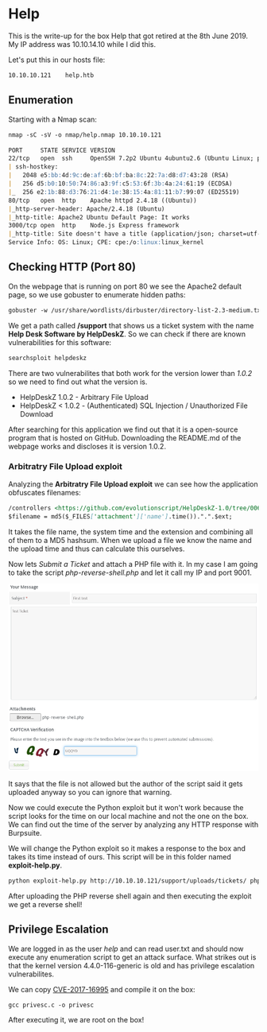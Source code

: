 # Help

This is the write-up for the box Help that got retired at the 8th June 2019.
My IP address was 10.10.14.10 while I did this.

Let's put this in our hosts file:
```markdown
10.10.10.121    help.htb
```

## Enumeration

Starting with a Nmap scan:

```markdown
nmap -sC -sV -o nmap/help.nmap 10.10.10.121
```

```markdown
PORT     STATE SERVICE VERSION
22/tcp   open  ssh     OpenSSH 7.2p2 Ubuntu 4ubuntu2.6 (Ubuntu Linux; protocol 2.0)
| ssh-hostkey:
|   2048 e5:bb:4d:9c:de:af:6b:bf:ba:8c:22:7a:d8:d7:43:28 (RSA)
|   256 d5:b0:10:50:74:86:a3:9f:c5:53:6f:3b:4a:24:61:19 (ECDSA)
|_  256 e2:1b:88:d3:76:21:d4:1e:38:15:4a:81:11:b7:99:07 (ED25519)
80/tcp   open  http    Apache httpd 2.4.18 ((Ubuntu))
|_http-server-header: Apache/2.4.18 (Ubuntu)
|_http-title: Apache2 Ubuntu Default Page: It works
3000/tcp open  http    Node.js Express framework
|_http-title: Site doesn't have a title (application/json; charset=utf-8).
Service Info: OS: Linux; CPE: cpe:/o:linux:linux_kernel
```

## Checking HTTP (Port 80)

On the webpage that is running on port 80 we see the Apache2 default page, so we use gobuster to enumerate hidden paths:
```markdown
gobuster -w /usr/share/wordlists/dirbuster/directory-list-2.3-medium.txt dir -u http://10.10.10.121
```

We get a path called **/support** that shows us a ticket system with the name **Help Desk Software by HelpDeskZ**.
So we can check if there are known vulnerabilities for this software:
```markdown
searchsploit helpdeskz
```

There are two vulnerabilites that both work for the version lower than _1.0.2_ so we need to find out what the version is.

- HelpDeskZ 1.0.2 - Arbitrary File Upload
- HelpDeskZ < 1.0.2 - (Authenticated) SQL Injection / Unauthorized File Download

After searching for this application we find out that it is a open-source program that is hosted on GitHub. Downloading the README.md of the webpage works and discloses it is version 1.0.2.


### Arbitratry File Upload exploit

Analyzing the **Arbitratry File Upload exploit** we can see how the application obfuscates filenames:
```markdown
/controllers <https://github.com/evolutionscript/HelpDeskZ-1.0/tree/006662bb856e126a38f2bb76df44a2e4e3d37350/controllers>/*submit_ticket_controller.php - Line 141*
$filename = md5($_FILES['attachment']['name'].time()).".".$ext;
```

It takes the file name, the system time and the extension and combining all of them to a MD5 hashsum.
When we upload a file we know the name and the upload time and thus can calculate this ourselves.

Now lets _Submit a Ticket_ and attach a PHP file with it. In my case I am going to take the script _php-reverse-shell.php_ and let it call my IP and port 9001.

![Uploading a PHP file](help_file-upload.png)

It says that the file is not allowed but the author of the script said it gets uploaded anyway so you can ignore that warning.

Now we could execute the Python exploit but it won't work because the script looks for the time on our local machine and not the one on the box.
We can find out the time of the server by analyzing any HTTP response with Burpsuite.

We will change the Python exploit so it makes a response to the box and takes its time instead of ours. This script will be in this folder named **exploit-help.py**.
```markdown
python exploit-help.py http://10.10.10.121/support/uploads/tickets/ php-reverse-shell.php
```

After uploading the PHP reverse shell again and then executing the exploit we get a reverse shell!

## Privilege Escalation

We are logged in as the user _help_ and can read user.txt and should now execute any enumeration script to get an attack surface.
What strikes out is that the kernel version 4.4.0-116-generic is old and has privilege escalation vulnerabilites.

We can copy [CVE-2017-16995](https://www.exploit-db.com/exploits/44298) and compile it on the box:
```markdown
gcc privesc.c -o privesc
```

After executing it, we are root on the box!
